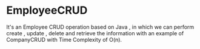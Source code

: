 # EmployeeCRUD
It's an Employee CRUD operation based on Java , in which we can perform create , update , delete and retrieve the information 
with an example of CompanyCRUD with Time Complexity of O(n).
